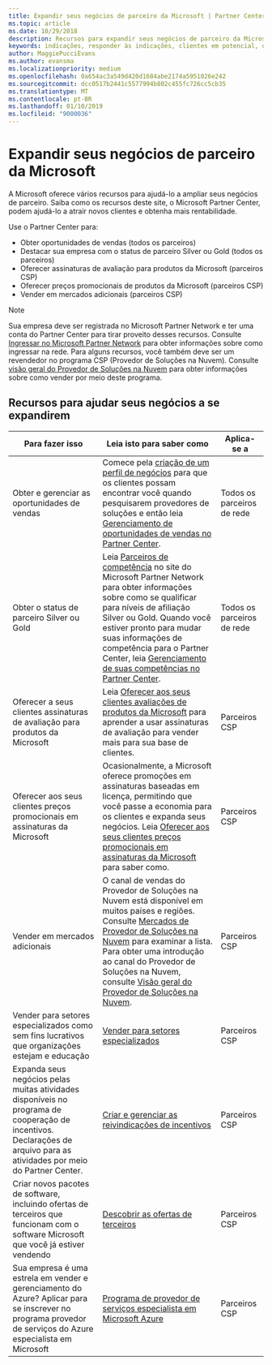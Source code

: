 ```yaml
---
title: Expandir seus negócios de parceiro da Microsoft | Partner Center
ms.topic: article
ms.date: 10/29/2018
description: Recursos para expandir seus negócios de parceiro da Microsoft. Inclui como obter as oportunidades de vendas (indicações) da Microsoft.
keywords: indicações, responder às indicações, clientes em potencial, oportunidades de vendas, perfil de marketing, perfil de negócios, expandir seus negócios, oportunidades de negócios, competências, afiliação silver, afiliação gold, ofertas de avaliação, expansão de mercado, nuvens nacionais
author: MaggiePucciEvans
ms.author: evansma
ms.localizationpriority: medium
ms.openlocfilehash: 0a654ac3a549d420d1684abe2174a5951026e242
ms.sourcegitcommit: dcc0517b2441c5577994b802c455fc726cc5cb35
ms.translationtype: MT
ms.contentlocale: pt-BR
ms.lasthandoff: 01/10/2019
ms.locfileid: "9000036"
---
```

# <a name="grow-your-microsoft-partner-business"></a>Expandir seus negócios de parceiro da Microsoft 

A Microsoft oferece vários recursos para ajudá-lo a ampliar seus negócios de parceiro. Saiba como os recursos deste site, o Microsoft Partner Center, podem ajudá-lo a atrair novos clientes e obtenha mais rentabilidade.

Use o Partner Center para:

- Obter oportunidades de vendas (todos os parceiros)
- Destacar sua empresa com o status de parceiro Silver ou Gold (todos os parceiros)
- Oferecer assinaturas de avaliação para produtos da Microsoft (parceiros CSP)
- Oferecer preços promocionais de produtos da Microsoft (parceiros CSP)
- Vender em mercados adicionais (parceiros CSP)

> [!NOTE]  
> Sua empresa deve ser registrada no Microsoft Partner Network e ter uma conta do Partner Center para tirar proveito desses recursos. Consulte [Ingressar no Microsoft Partner Network](mpn-overview.md) para obter informações sobre como ingressar na rede. Para alguns recursos, você também deve ser um revendedor no programa CSP (Provedor de Soluções na Nuvem). Consulte [visão geral do Provedor de Soluções na Nuvem](csp-overview.md) para obter informações sobre como vender por meio deste programa.

## <a name="resources-to-help-your-business-grow"></a>Recursos para ajudar seus negócios a se expandirem

|  **Para fazer isso**  |  **Leia isto para saber como**  |  **Aplica-se a**  |
|--------------|-----------|--------------
| Obter e gerenciar as oportunidades de vendas | Comece pela [criação de um perfil de negócios](create-a-marketing-profile.md) para que os clientes possam encontrar você quando pesquisarem provedores de soluções e então leia [Gerenciamento de oportunidades de vendas no Partner Center](responding-to-referrals.md). | Todos os parceiros de rede |
| Obter o status de parceiro Silver ou Gold | Leia [Parceiros de competência](https://partner.microsoft.com/membership/competencies) no site do Microsoft Partner Network para obter informações sobre como se qualificar para níveis de afiliação Silver ou Gold. Quando você estiver pronto para mudar suas informações de competência para o Partner Center, leia [Gerenciamento de suas competências no Partner Center](competencies.md). | Todos os parceiros de rede |
| Oferecer a seus clientes assinaturas de avaliação para produtos da Microsoft | Leia [Oferecer aos seus clientes avaliações de produtos da Microsoft](offer-your-customers-trials-of-microsoft-products.md) para aprender a usar assinaturas de avaliação para vender mais para sua base de clientes.| Parceiros CSP |
| Oferecer aos seus clientes preços promocionais em assinaturas da Microsoft | Ocasionalmente, a Microsoft oferece promoções em assinaturas baseadas em licença, permitindo que você passe a economia para os clientes e expanda seus negócios. Leia [Oferecer aos seus clientes preços promocionais em assinaturas da Microsoft](promotions.md) para saber como. | Parceiros CSP |
| Vender em mercados adicionais | O canal de vendas do Provedor de Soluções na Nuvem está disponível em muitos países e regiões. Consulte [Mercados de Provedor de Soluções na Nuvem](agreements.md) para examinar a lista. Para obter uma introdução ao canal do Provedor de Soluções na Nuvem, consulte [Visão geral do Provedor de Soluções na Nuvem](csp-overview.md).  | Parceiros CSP |
Vender para setores especializados como sem fins lucrativos que organizações estejam e educação|[Vender para setores especializados](get-special-pricing-for-offers.md)|Parceiros CSP|
|Expanda seus negócios pelas muitas atividades disponíveis no programa de cooperação de incentivos. Declarações de arquivo para as atividades por meio do Partner Center.| [Criar e gerenciar as reivindicações de incentivos](create-incentives-claims.md)|Parceiros CSP|
|Criar novos pacotes de software, incluindo ofertas de terceiros que funcionam com o software Microsoft que você já estiver vendendo|[Descobrir as ofertas de terceiros](third-party-offers.md)|Parceiros CSP|
|Sua empresa é uma estrela em vender e gerenciamento do Azure? Aplicar para se inscrever no programa provedor de serviços do Azure especialista em Microsoft|[Programa de provedor de serviços especialista em Microsoft Azure](azure-expert-msp.md)|Parceiros CSP|

